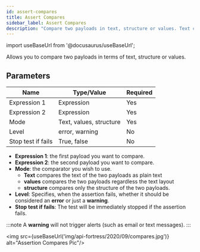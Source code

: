 ```yaml
---
id: assert-compares
title: Assert Compares
sidebar_label: Assert Compares 
description: "Compare two payloads in text, structure or values. Text compares as plain text, values compares regardless of text layout, structure compares the structure."
---
```


import useBaseUrl from '@docusaurus/useBaseUrl';

Allows you to compare two payloads in terms of text, structure or values.

## Parameters

| **Name** | **Type/Value** | **Required** |
| --- | --- | --- |
| Expression 1 | Expression | Yes |
| Expression 2 | Expression | Yes |
| Mode | Text, values, structure | Yes |
| Level | error, warning | No |
| Stop test if fails | True, false | No |

* __Expression 1__: the first payload you want to compare. 
* __Expression 2__: the second payload you want to compare. 
* __Mode__: the comparator you wish to use. 
    * **Text** compares the text of the two payloads as plain text
    * **values** compares the two payloads regardless the text layout
    * **structure** compares only the structure of the two payloads. 
* __Level__: Specifies, when the assertion fails, whether it should be considered an **error** or just a **warning**. 
* __Stop test if fails__: The test will be immediately stopped if the assertion fails.

:::note
A **warning** will not trigger alerts (such as email or text messages). 
:::

<img src={useBaseUrl('img/api-fortress/2020/09/compares.jpg')} alt="Assertion Compares Pic"/>
